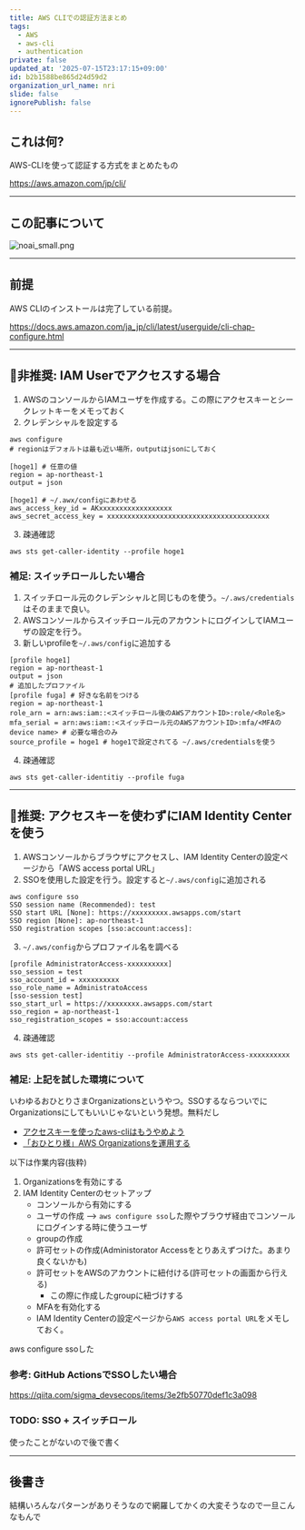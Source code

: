 ```yaml
---
title: AWS CLIでの認証方法まとめ
tags:
  - AWS
  - aws-cli
  - authentication
private: false
updated_at: '2025-07-15T23:17:15+09:00'
id: b2b1588be865d24d59d2
organization_url_name: nri
slide: false
ignorePublish: false
---
```

## これは何?

AWS-CLIを使って認証する方式をまとめたもの

https://aws.amazon.com/jp/cli/

---

## この記事について

![noai_small.png](https://qiita-image-store.s3.ap-northeast-1.amazonaws.com/0/3718390/5f3eaf57-e3b7-4b73-8c48-8ffeedb09ccd.png)

---

## 前提

AWS CLIのインストールは完了している前提。

https://docs.aws.amazon.com/ja_jp/cli/latest/userguide/cli-chap-configure.html

---

## 🙅非推奨: IAM Userでアクセスする場合

1. AWSのコンソールからIAMユーザを作成する。この際にアクセスキーとシークレットキーをメモっておく
2. クレデンシャルを設定する
  ```shell
  aws configure
  # regionはデフォルトは最も近い場所，outputはjsonにしておく
  ```
  ```~/.aws/config
  [hoge1] # 任意の値
  region = ap-northeast-1
  output = json
  ```
  ```~/.awx/credentials
  [hoge1] # ~/.awx/configにあわせる
  aws_access_key_id = AKxxxxxxxxxxxxxxxxxx
  aws_secret_access_key = xxxxxxxxxxxxxxxxxxxxxxxxxxxxxxxxxxxxxxxx
  ```
3. 疎通確認
  ```shell
  aws sts get-caller-identity --profile hoge1
  ```

### 補足: スイッチロールしたい場合

1. スイッチロール元のクレデンシャルと同じものを使う。`~/.aws/credentials`はそのままで良い。
2. AWSコンソールからスイッチロール元のアカウントにログインしてIAMユーザの設定を行う。 
3. 新しいprofileを`~/.aws/config`に追加する
  ```~/.aws/config
  [profile hoge1]
  region = ap-northeast-1
  output = json
  # 追加したプロファイル
  [profile fuga] # 好きな名前をつける
  region = ap-northeast-1
  role_arn = arn:aws:iam::<スイッチロール後のAWSアカウントID>:role/<Role名>
  mfa_serial = arn:aws:iam::<スイッチロール元のAWSアカウントID>:mfa/<MFAのdevice name> # 必要な場合のみ
  source_profile = hoge1 # hoge1で設定されてる ~/.aws/credentialsを使う
  ```
4. 疎通確認
  ```shell
  aws sts get-caller-identitiy --profile fuga
  ```

---

## 🙆推奨: アクセスキーを使わずにIAM Identity Centerを使う

1. AWSコンソールからブラウザにアクセスし、IAM Identity Centerの設定ページから「AWS access portal URL」
2. SSOを使用した設定を行う。設定すると`~/.aws/config`に追加される 
  ```shell
  aws configure sso
  SSO session name (Recommended): test
  SSO start URL [None]: https://xxxxxxxxx.awsapps.com/start
  SSO region [None]: ap-northeast-1
  SSO registration scopes [sso:account:access]:
  ```
3. `~/.aws/config`からプロファイル名を調べる
  ```~/.aws/config
  [profile AdministratorAccess-xxxxxxxxxx]
  sso_session = test
  sso_account_id = xxxxxxxxxx
  sso_role_name = AdministratoAccess
  [sso-session test]
  sso_start_url = https://xxxxxxxx.awsapps.com/start
  sso_region = ap-northeast-1
  sso_registration_scopes = sso:account:access
  ```
4. 疎通確認
  ```shell
  aws sts get-caller-identitiy --profile AdministratorAccess-xxxxxxxxxx
  ```

### 補足: 上記を試した環境について

いわゆるおひとりさまOrganizationsというやつ。SSOするならついでにOrganizationsにしてもいいじゃないという発想。無料だし

- [アクセスキーを使ったaws-cliはもうやめよう](https://qiita.com/s_moriyama/items/14b703cc0dfa91a6f464)
- [「おひとり様」AWS Organizationsを運用する](https://qiita.com/kyooooonaka/items/af3b36d5e946b3152021)

以下は作業内容(抜粋)

1. Organizationsを有効にする
2. IAM Identity Centerのセットアップ
    - コンソールから有効にする
    - ユーザの作成 --> `aws configure sso`した際やブラウザ経由でコンソールにログインする時に使うユーザ
    - groupの作成
    - 許可セットの作成(Administorator Accessをとりあえずつけた。あまり良くないかも)
    - 許可セットをAWSのアカウントに紐付ける(許可セットの画面から行える)
        - この際に作成したgroupに紐づけする
    - MFAを有効化する
    - IAM Identity Centerの設定ページから`AWS access portal URL`をメモしておく。

aws configure ssoした

### 参考: GitHub ActionsでSSOしたい場合

https://qiita.com/sigma_devsecops/items/3e2fb50770def1c3a098

### TODO: SSO + スイッチロール

使ったことがないので後で書く

---

## 後書き

結構いろんなパターンがありそうなので網羅してかくの大変そうなので一旦こんなもんで
